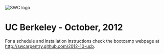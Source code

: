 ![SWC logo](http://software-carpentry.org/software-carpentry-logo-285x58.png "SWC logo")

# UC Berkeley - October, 2012

For a schedule and installation instructions check the bootcamp webpage
at http://swcarpentry.github.com/2012-10-ucb.
